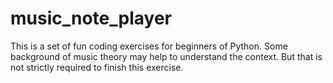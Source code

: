 # music_note_player
This is a set of fun coding exercises for beginners of Python. Some background of music theory may help to understand the context. But that is not strictly required to finish this exercise.
